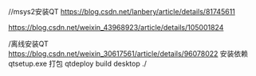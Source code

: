 //msys2安装QT
https://blog.csdn.net/lanbery/article/details/81745611

https://blog.csdn.net/weixin_43968923/article/details/105001824

/离线安装QT
https://blog.csdn.net/weixin_30617561/article/details/96078022
安装依赖
qtsetup.exe
打包
qtdeploy build desktop ./